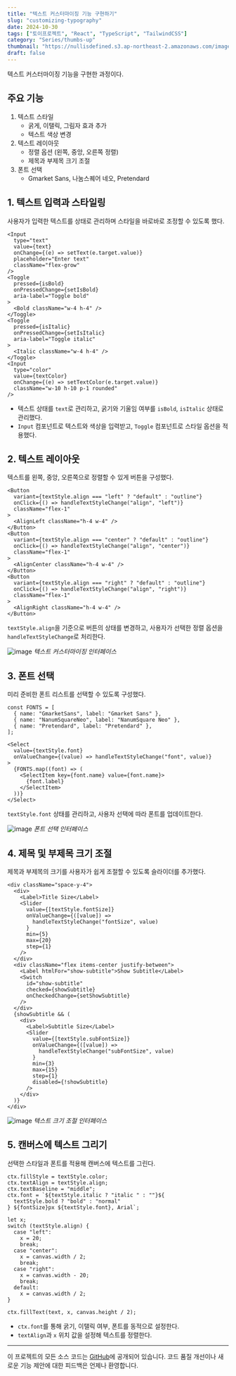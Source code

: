 ```yaml
---
title: "텍스트 커스터마이징 기능 구현하기"
slug: "customizing-typography"
date: 2024-10-30
tags: ["토이프로젝트", "React", "TypeScript", "TailwindCSS"]
category: "Series/thumbs-up"
thumbnail: "https://nullisdefined.s3.ap-northeast-2.amazonaws.com/images/a32305c4997a041b5d69663a3a99fe2c.png"
draft: false
---
```

텍스트 커스터마이징 기능을 구현한 과정이다.

## 주요 기능
1. 텍스트 스타일
	- 굵게, 이탤릭, 그림자 효과 추가
	- 텍스트 색상 변경
2. 텍스트 레이아웃
	- 정렬 옵션 (왼쪽, 중앙, 오른쪽 정렬)
	- 제목과 부제목 크기 조절
3. 폰트 선택
	- Gmarket Sans, 나눔스퀘어 네오, Pretendard

## 1. 텍스트 입력과 스타일링
사용자가 입력한 텍스트를 상태로 관리하며 스타일을 바로바로 조정할 수 있도록 했다.

```tsx
<Input
  type="text"
  value={text}
  onChange={(e) => setText(e.target.value)}
  placeholder="Enter text"
  className="flex-grow"
/>
<Toggle
  pressed={isBold}
  onPressedChange={setIsBold}
  aria-label="Toggle bold"
>
  <Bold className="w-4 h-4" />
</Toggle>
<Toggle
  pressed={isItalic}
  onPressedChange={setIsItalic}
  aria-label="Toggle italic"
>
  <Italic className="w-4 h-4" />
</Toggle>
<Input
  type="color"
  value={textColor}
  onChange={(e) => setTextColor(e.target.value)}
  className="w-10 h-10 p-1 rounded"
/>
```

- 텍스트 상태를 `text`로 관리하고, 굵기와 기울임 여부를 `isBold`, `isItalic` 상태로 관리했다.
- `Input` 컴포넌트로 텍스트와 색상을 입력받고, `Toggle` 컴포넌트로 스타일 옵션을 적용했다.

## 2. 텍스트 레이아웃
텍스트를 왼쪽, 중앙, 오른쪽으로 정렬할 수 있게 버튼을 구성했다.

```tsx
<Button
  variant={textStyle.align === "left" ? "default" : "outline"}
  onClick={() => handleTextStyleChange("align", "left")}
  className="flex-1"
>
  <AlignLeft className="h-4 w-4" />
</Button>
<Button
  variant={textStyle.align === "center" ? "default" : "outline"}
  onClick={() => handleTextStyleChange("align", "center")}
  className="flex-1"
>
  <AlignCenter className="h-4 w-4" />
</Button>
<Button
  variant={textStyle.align === "right" ? "default" : "outline"}
  onClick={() => handleTextStyleChange("align", "right")}
  className="flex-1"
>
  <AlignRight className="h-4 w-4" />
</Button>
```

`textStyle.align`을 기준으로 버튼의 상태를 변경하고, 사용자가 선택한 정렬 옵션을 `handleTextStyleChange`로 처리한다.

![image](https://nullisdefined.s3.ap-northeast-2.amazonaws.com/images/a32305c4997a041b5d69663a3a99fe2c.png)
*텍스트 커스터마이징 인터페이스*

## 3. 폰트 선택
미리 준비한 폰트 리스트를 선택할 수 있도록 구성했다.

```tsx
const FONTS = [
  { name: "GmarketSans", label: "Gmarket Sans" },
  { name: "NanumSquareNeo", label: "NanumSquare Neo" },
  { name: "Pretendard", label: "Pretendard" },
];

<Select
  value={textStyle.font}
  onValueChange={(value) => handleTextStyleChange("font", value)}
>
  {FONTS.map((font) => (
    <SelectItem key={font.name} value={font.name}>
      {font.label}
    </SelectItem>
  ))}
</Select>
```

`textStyle.font` 상태를 관리하고, 사용자 선택에 따라 폰트를 업데이트한다.

![image](https://nullisdefined.s3.ap-northeast-2.amazonaws.com/images/470e9cd56cfcc8ead89bb1efa176351b.png)
*폰트 선택 인터페이스*

## 4. 제목 및 부제목 크기 조절
제목과 부제목의 크기를 사용자가 쉽게 조절할 수 있도록 슬라이더를 추가했다.

```tsx
<div className="space-y-4">
  <div>
    <Label>Title Size</Label>
    <Slider
      value={[textStyle.fontSize]}
      onValueChange={([value]) =>
        handleTextStyleChange("fontSize", value)
      }
      min={5}
      max={20}
      step={1}
    />
  </div>
  <div className="flex items-center justify-between">
    <Label htmlFor="show-subtitle">Show Subtitle</Label>
    <Switch
      id="show-subtitle"
      checked={showSubtitle}
      onCheckedChange={setShowSubtitle}
    />
  </div>
  {showSubtitle && (
    <div>
      <Label>Subtitle Size</Label>
      <Slider
        value={[textStyle.subFontSize]}
        onValueChange={([value]) =>
          handleTextStyleChange("subFontSize", value)
        }
        min={3}
        max={15}
        step={1}
        disabled={!showSubtitle}
      />
    </div>
  )}
</div>
```

![image](https://nullisdefined.s3.ap-northeast-2.amazonaws.com/images/27defd81d37ed144d844d1c9c21ff247.png)
*텍스트 크기 조절 인터페이스*

## 5. 캔버스에 텍스트 그리기
선택한 스타일과 폰트를 적용해 캔버스에 텍스트를 그린다.

```tsx
ctx.fillStyle = textStyle.color;
ctx.textAlign = textStyle.align;
ctx.textBaseline = "middle";
ctx.font = `${textStyle.italic ? "italic " : ""}${
  textStyle.bold ? "bold" : "normal"
} ${fontSize}px ${textStyle.font}, Arial`;

let x;
switch (textStyle.align) {
  case "left":
    x = 20;
    break;
  case "center":
    x = canvas.width / 2;
    break;
  case "right":
    x = canvas.width - 20;
    break;
  default:
    x = canvas.width / 2;
}

ctx.fillText(text, x, canvas.height / 2);
```

- `ctx.font`를 통해 굵기, 이탤릭 여부, 폰트를 동적으로 설정한다.
- `textAlign`과 `x` 위치 값을 설정해 텍스트를 정렬한다.

---
이 프로젝트의 모든 소스 코드는 [GitHub](https://github.com/nullisdefined/thumbs-up)에 공개되어 있습니다. 코드 품질 개선이나 새로운 기능 제안에 대한 피드백은 언제나 환영합니다.